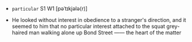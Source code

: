 - `particular` S1 W1 [pəˈtɪkjələ(r)]



-  He looked without interest in obedience to a stranger's direction, and it seemed to him that no particular interest attached to the squat grey-haired man walking alone up Bond Street —— the heart of the matter